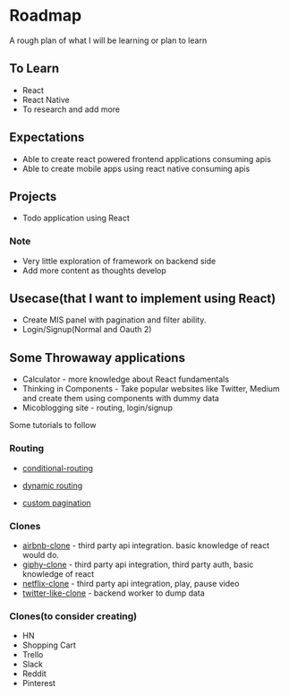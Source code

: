 # Roadmap

A rough plan of what I will be learning or plan to learn

## To Learn

* React
* React Native
* To research and add more

## Expectations

* Able to create react powered frontend applications consuming apis
* Able to create mobile apps using react native consuming apis

## Projects

* Todo application using React

### Note

* Very little exploration of framework on backend side
* Add more content as thoughts develop

## Usecase(that I want to implement using React)

* Create MIS panel with pagination and filter ability.
* Login/Signup(Normal and Oauth 2)

## Some Throwaway applications

* Calculator - more knowledge about React fundamentals
* Thinking in Components - Take popular websites like Twitter, Medium and create them using components with dummy data
* Micoblogging site - routing, login/signup

Some tutorials to follow

### Routing

* [conditional-routing](https://scotch.io/tutorials/conditional-routing-with-react-router-v4)
* [dynamic routing](https://scotch.io/tutorials/routing-react-apps-the-complete-guide)

* [custom pagination](https://scotch.io/tutorials/build-custom-pagination-with-react)

### Clones

* [airbnb-clone](https://scotch.io/tutorials/build-an-airbnb-clone-with-react-and-elasticsearch) - third party api integration. basic knowledge of react would do.
* [giphy-clone](https://scotch.io/tutorials/build-your-own-giphy-alternative-with-react) - third party api integration, third party auth, basic knowledge of react
* [netflix-clone](https://scotch.io/tutorials/build-a-mini-netflix-with-react-in-10-minutes) - third party api integration, play, pause video
* [twitter-like-clone](https://scotch.io/tutorials/build-a-twitter-like-search-feed-with-react-js-and-appbase-io) - backend worker to dump data

### Clones(to consider creating)

* HN
* Shopping Cart
* Trello
* Slack
* Reddit
* Pinterest

